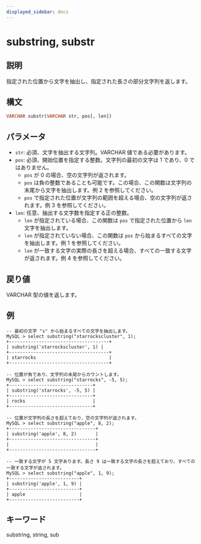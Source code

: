 ```yaml
---
displayed_sidebar: docs
---
```


# substring, substr

## 説明

指定された位置から文字を抽出し、指定された長さの部分文字列を返します。

## 構文

```Haskell
VARCHAR substr(VARCHAR str, pos[, len])
```

## パラメータ

- `str`: 必須、文字を抽出する文字列。VARCHAR 値である必要があります。
- `pos`: 必須、開始位置を指定する整数。文字列の最初の文字は 1 であり、0 ではありません。
  - `pos` が 0 の場合、空の文字列が返されます。
  - `pos` は負の整数であることも可能です。この場合、この関数は文字列の末尾から文字を抽出します。例 2 を参照してください。
  - `pos` で指定された位置が文字列の範囲を超える場合、空の文字列が返されます。例 3 を参照してください。
- `len`: 任意、抽出する文字数を指定する正の整数。
  - `len` が指定されている場合、この関数は `pos` で指定された位置から `len` 文字を抽出します。
  - `len` が指定されていない場合、この関数は `pos` から始まるすべての文字を抽出します。例 1 を参照してください。
  - `len` が一致する文字の実際の長さを超える場合、すべての一致する文字が返されます。例 4 を参照してください。

## 戻り値

VARCHAR 型の値を返します。

## 例

```Plain Text
-- 最初の文字 "s" から始まるすべての文字を抽出します。
MySQL > select substring("starrockscluster", 1);
+-------------------------------------+
| substring('starrockscluster', 1) |
+-------------------------------------+
| starrocks                           |
+-------------------------------------+

-- 位置が負であり、文字列の末尾からカウントします。
MySQL > select substring("starrocks", -5, 5);
+-------------------------------+
| substring('starrocks', -5, 5) |
+-------------------------------+
| rocks                         |
+-------------------------------+

-- 位置が文字列の長さを超えており、空の文字列が返されます。
MySQL > select substring("apple", 8, 2);
+--------------------------------+
| substring('apple', 8, 2)       |
+--------------------------------+
|                                |
+--------------------------------+

-- 一致する文字が 5 文字あります。長さ 9 は一致する文字の長さを超えており、すべての一致する文字が返されます。
MySQL > select substring("apple", 1, 9);
+--------------------------+
| substring('apple', 1, 9) |
+--------------------------+
| apple                    |
+--------------------------+
```

## キーワード

substring, string, sub